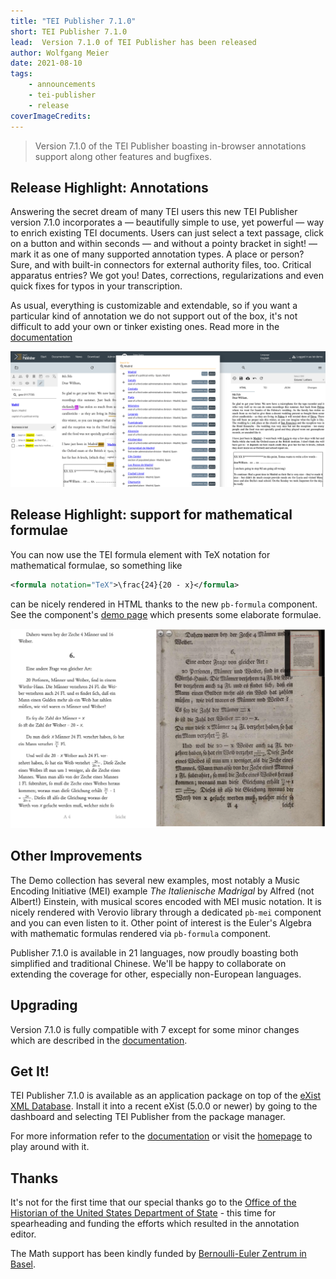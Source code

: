 ```yaml
---
title: "TEI Publisher 7.1.0"
short: TEI Publisher 7.1.0
lead:  Version 7.1.0 of TEI Publisher has been released
author: Wolfgang Meier
date: 2021-08-10
tags:
    - announcements
    - tei-publisher
    - release
coverImageCredits: 
---
```


> Version 7.1.0 of the TEI Publisher boasting in-browser annotations
> support along other features and bugfixes.

## Release Highlight: Annotations

Answering the secret dream of many TEI users this new TEI Publisher
version 7.1.0 incorporates a — beautifully simple to use, yet powerful —
way to enrich existing TEI documents. Users can just select a text
passage, click on a button and within seconds — and without a pointy
bracket in sight! — mark it as one of many supported annotation types. A
place or person? Sure, and with built-in connectors for external
authority files, too. Critical apparatus entries? We got you! Dates,
corrections, regularizations and even quick fixes for typos in your
transcription.

As usual, everything is customizable and extendable, so if you want a
particular kind of annotation we do not support out of the box, it's not
difficult to add your own or tinker existing ones. Read more in the
[documentation](https://teipublisher.com/exist/apps/tei-publisher/doc/documentation.xml?id=web-annotations)

![](/img/ann-madrid.png)

## Release Highlight: support for mathematical formulae

You can now use the TEI formula element with TeX notation for
mathematical formulae, so something like

```xml
<formula notation="TeX">\frac{24}{20 - x}</formula>
```

can be nicely rendered in HTML thanks to the new `pb-formula` component.
See the component's [demo
page](https://unpkg.com/@teipublisher/pb-components@1.24.17/dist/api.html#pb-formula.1)
which presents some elaborate formulae.

![](/img/ann-euler.png)

## Other Improvements

The Demo collection has several new examples, most notably a Music
Encoding Initiative (MEI) example _The Italienische Madrigal_ by Alfred
(not Albert!) Einstein, with musical scores encoded with MEI music
notation. It is nicely rendered with Verovio library through a dedicated
`pb-mei` component and you can even listen to it. Other point of interest
is the Euler's Algebra with mathematic formulas rendered via `pb-formula`
component.

Publisher 7.1.0 is available in 21 languages, now proudly boasting both
simplified and traditional Chinese. We'll be happy to collaborate on
extending the coverage for other, especially non-European languages.

## Upgrading

Version 7.1.0 is fully compatible with 7 except for some minor changes
which are described in the
[documentation](https://teipublisher.com/exist/apps/tei-publisher/doc/documentation.xml?id=upgrade7).

## Get It!

TEI Publisher 7.1.0 is available as an application package on top of the
[eXist XML Database](https://exist-db.org). Install it into a recent
eXist (5.0.0 or newer) by going to the dashboard and selecting TEI
Publisher from the package manager.

For more information refer to the
[documentation](https://teipublisher.com/exist/apps/tei-publisher/doc/documentation.xml)
or visit the [homepage](https://teipublisher.com) to play around with
it.

## Thanks

It's not for the first time that our special thanks go to the [Office of
the Historian of the United States Department of
State](https://history.state.gov/) - this time for spearheading and
funding the efforts which resulted in the annotation editor.

The Math support has been kindly funded by [Bernoulli-Euler Zentrum in
Basel](https://bez.unibas.ch/de/).

